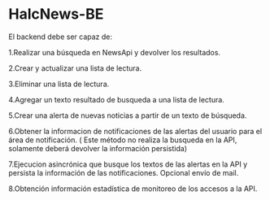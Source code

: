 # HalcNews-BE

El backend debe ser capaz de:

1.Realizar una búsqueda en NewsApi y devolver los resultados.

2.Crear y actualizar una lista de lectura.

3.Eliminar una lista de lectura.

4.Agregar un texto resultado de busqueda a una lista de lectura.

5.Crear una alerta de nuevas noticias a partir de un texto de búsqueda.

6.Obtener la informacion de notificaciones de las alertas del usuario para el área de notificación. ( Este método no realiza la busqueda en la API, solamente deberá devolver la información persistida)

7.Ejecucion asincrónica que busque los textos de las alertas en la API y persista la información de las notificaciones. Opcional envío de mail.

8.Obtención información estadística de monitoreo de los accesos a la API.
